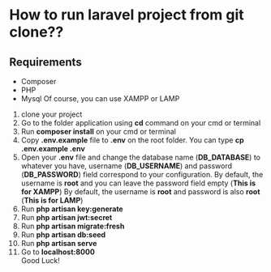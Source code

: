 # How to run laravel project from git clone??
## Requirements
* Composer
* PHP
* Mysql
Of course, you can use XAMPP or LAMP

1. clone your project
2. Go to the folder application using **cd** command on your cmd or terminal
3. Run **composer install** on your cmd or terminal 
4. Copy **.env.example** file to **.env** on the root folder. You can type **cp .env.example .env**
5. Open your **.env** file and change the database name (**DB_DATABASE**) to whatever you have, username (**DB_USERNAME**) and password (**DB_PASSWORD**) field
correspond to your configuration. By default, the username is **root** and you can leave the password field empty (**This is for XAMPP**)
By default, the username is **root** and password is also **root** (**This is for LAMP**)
6. Run **php artisan key:generate**
7. Run **php artisan jwt:secret**
8. Run **php artisan migrate:fresh**
9. Run **php artisan db:seed**
10. Run **php artisan serve**
11. Go to **localhost:8000**   
Good Luck!
